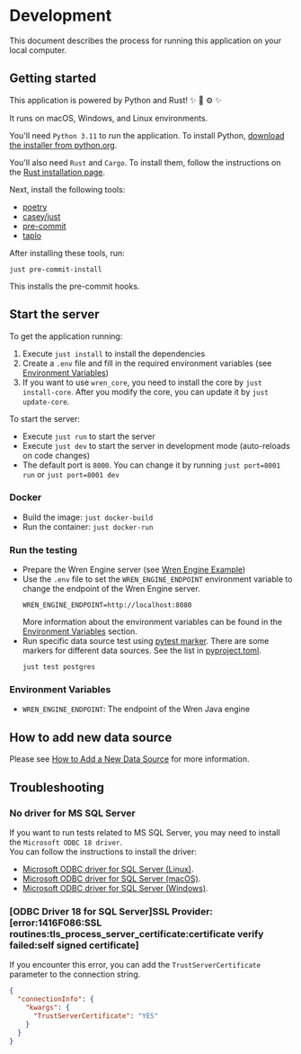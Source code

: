 # Development
This document describes the process for running this application on your local computer.


## Getting started
This application is powered by Python and Rust! :sparkles: :snake: :gear: :sparkles:

It runs on macOS, Windows, and Linux environments.

You'll need `Python 3.11` to run the application. To install Python, [download the installer from python.org](https://www.python.org/downloads/).

You'll also need `Rust` and `Cargo`. To install them, follow the instructions on the [Rust installation page](https://www.rust-lang.org/tools/install).

Next, install the following tools:
- [poetry](https://github.com/python-poetry/poetry)
- [casey/just](https://github.com/casey/just)
- [pre-commit](https://pre-commit.com)
- [taplo](https://github.com/tamasfe/taplo)

After installing these tools, run:
```shell
just pre-commit-install
```
This installs the pre-commit hooks.


## Start the server
To get the application running:
1. Execute `just install` to install the dependencies
2. Create a `.env` file and fill in the required environment variables (see [Environment Variables](#Environment-Variables))
3. If you want to use `wren_core`, you need to install the core by `just install-core`. After you modify the core, you can update it by `just update-core`.

To start the server:
- Execute `just run` to start the server
- Execute `just dev` to start the server in development mode (auto-reloads on code changes)
- The default port is `8000`. You can change it by running `just port=8001 run` or `just port=8001 dev`

### Docker
- Build the image: `just docker-build`
- Run the container: `just docker-run`

### Run the testing
- Prepare the Wren Engine server (see [Wren Engine Example](../../example/README.md))
- Use the `.env` file to set the `WREN_ENGINE_ENDPOINT` environment variable to change the endpoint of the Wren Engine server.
  ```
  WREN_ENGINE_ENDPOINT=http://localhost:8080
  ```
  More information about the environment variables can be found in the [Environment Variables](#Environment-Variables) section.
- Run specific data source test using [pytest marker](https://docs.pytest.org/en/stable/example/markers.html). There are some markers for different data sources. See the list in [pyproject.toml](../pyproject.toml).
  ```
  just test postgres
  ```

### Environment Variables
- `WREN_ENGINE_ENDPOINT`: The endpoint of the Wren Java engine


## How to add new data source
Please see [How to Add a New Data Source](how-to-add-data-source.md) for more information.


## Troubleshooting
### No driver for MS SQL Server
If you want to run tests related to MS SQL Server, you may need to install the `Microsoft ODBC 18 driver`. \
You can follow the instructions to install the driver:
- [Microsoft ODBC driver for SQL Server (Linux)](https://learn.microsoft.com/en-us/sql/connect/odbc/linux-mac/installing-the-microsoft-odbc-driver-for-sql-server).
- [Microsoft ODBC driver for SQL Server (macOS)](https://learn.microsoft.com/en-us/sql/connect/odbc/linux-mac/install-microsoft-odbc-driver-sql-server-macos).
- [Microsoft ODBC driver for SQL Server (Windows)](https://learn.microsoft.com/en-us/sql/connect/odbc/download-odbc-driver-for-sql-server).

### [ODBC Driver 18 for SQL Server]SSL Provider: [error:1416F086:SSL routines:tls_process_server_certificate:certificate verify failed:self signed certificate]
If you encounter this error, you can add the `TrustServerCertificate` parameter to the connection string.
```json
{
  "connectionInfo": {
    "kwargs": {
      "TrustServerCertificate": "YES"
    }
  }
}
```
